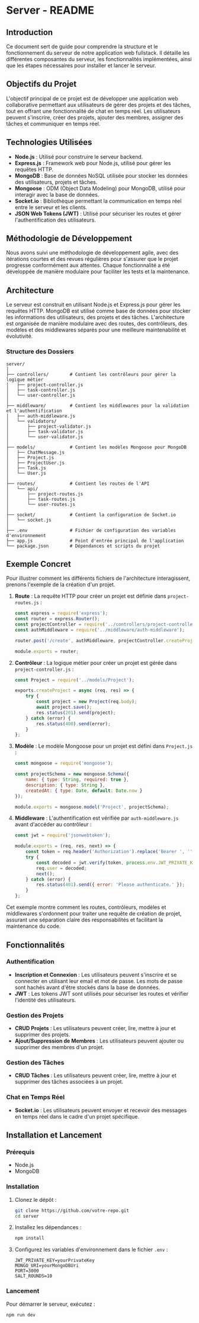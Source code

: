 # Server - README
## Introduction

Ce document sert de guide pour comprendre la structure et le fonctionnement du serveur de notre application web fullstack. Il détaille les différentes composantes du serveur, les fonctionnalités implémentées, ainsi que les étapes nécessaires pour installer et lancer le serveur.

## Objectifs du Projet

L'objectif principal de ce projet est de développer une application web collaborative permettant aux utilisateurs de gérer des projets et des tâches, tout en offrant une fonctionnalité de chat en temps réel. Les utilisateurs peuvent s'inscrire, créer des projets, ajouter des membres, assigner des tâches et communiquer en temps réel.

## Technologies Utilisées

- **Node.js** : Utilisé pour construire le serveur backend.
- **Express.js** : Framework web pour Node.js, utilisé pour gérer les requêtes HTTP.
- **MongoDB** : Base de données NoSQL utilisée pour stocker les données des utilisateurs, projets et tâches.
- **Mongoose** : ODM (Object Data Modeling) pour MongoDB, utilisé pour interagir avec la base de données.
- **Socket.io** : Bibliothèque permettant la communication en temps réel entre le serveur et les clients.
- **JSON Web Tokens (JWT)** : Utilisé pour sécuriser les routes et gérer l'authentification des utilisateurs.

## Méthodologie de Développement

Nous avons suivi une méthodologie de développement agile, avec des itérations courtes et des revues régulières pour s'assurer que le projet progresse conformément aux attentes. Chaque fonctionnalité a été développée de manière modulaire pour faciliter les tests et la maintenance.

## Architecture

Le serveur est construit en utilisant Node.js et Express.js pour gérer les requêtes HTTP. MongoDB est utilisé comme base de données pour stocker les informations des utilisateurs, des projets et des tâches. L'architecture est organisée de manière modulaire avec des routes, des contrôleurs, des modèles et des middlewares séparés pour une meilleure maintenabilité et évolutivité.

### Structure des Dossiers

```
server/
│
├── controllers/        # Contient les contrôleurs pour gérer la logique métier
│   ├── project-controller.js
│   ├── task-controller.js
│   └── user-controller.js
│
├── middleware/         # Contient les middlewares pour la validation et l'authentification
│   ├── auth-middleware.js
│   └── validators/
│       ├── project-validator.js
│       ├── task-validator.js
│       └── user-validator.js
│
├── models/             # Contient les modèles Mongoose pour MongoDB
│   ├── ChatMessage.js
│   ├── Project.js
│   ├── ProjectUser.js
│   ├── Task.js
│   └── User.js
│
├── routes/             # Contient les routes de l'API
│   └── api/
│       ├── project-routes.js
│       ├── task-routes.js
│       └── user-routes.js
│
├── socket/             # Contient la configuration de Socket.io
│   └── socket.js
│
├── .env                # Fichier de configuration des variables d'environnement
├── app.js              # Point d'entrée principal de l'application
└── package.json        # Dépendances et scripts du projet
```
## Exemple Concret

Pour illustrer comment les différents fichiers de l'architecture interagissent, prenons l'exemple de la création d'un projet.

1. **Route** : La requête HTTP pour créer un projet est définie dans `project-routes.js` :
    ```js
    const express = require('express');
    const router = express.Router();
    const projectController = require('../controllers/project-controller');
    const authMiddleware = require('../middleware/auth-middleware');

    router.post('/create', authMiddleware, projectController.createProject);

    module.exports = router;
    ```

2. **Contrôleur** : La logique métier pour créer un projet est gérée dans `project-controller.js` :
    ```js
    const Project = require('../models/Project');

    exports.createProject = async (req, res) => {
        try {
            const project = new Project(req.body);
            await project.save();
            res.status(201).send(project);
        } catch (error) {
            res.status(400).send(error);
        }
    };
    ```

3. **Modèle** : Le modèle Mongoose pour un projet est défini dans `Project.js` :
    ```js
    const mongoose = require('mongoose');

    const projectSchema = new mongoose.Schema({
        name: { type: String, required: true },
        description: { type: String },
        createdAt: { type: Date, default: Date.now }
    });

    module.exports = mongoose.model('Project', projectSchema);
    ```

4. **Middleware** : L'authentification est vérifiée par `auth-middleware.js` avant d'accéder au contrôleur :
    ```js
    const jwt = require('jsonwebtoken');

    module.exports = (req, res, next) => {
        const token = req.header('Authorization').replace('Bearer ', '');
        try {
            const decoded = jwt.verify(token, process.env.JWT_PRIVATE_KEY);
            req.user = decoded;
            next();
        } catch (error) {
            res.status(401).send({ error: 'Please authenticate.' });
        }
    };
    ```

Cet exemple montre comment les routes, contrôleurs, modèles et middlewares s'ordonnent pour traiter une requête de création de projet, assurant une séparation claire des responsabilités et facilitant la maintenance du code.
## Fonctionnalités

### Authentification

- **Inscription et Connexion** : Les utilisateurs peuvent s'inscrire et se connecter en utilisant leur email et mot de passe. Les mots de passe sont hachés avant d'être stockés dans la base de données.
- **JWT** : Les tokens JWT sont utilisés pour sécuriser les routes et vérifier l'identité des utilisateurs.

### Gestion des Projets

- **CRUD Projets** : Les utilisateurs peuvent créer, lire, mettre à jour et supprimer des projets.
- **Ajout/Suppression de Membres** : Les utilisateurs peuvent ajouter ou supprimer des membres d'un projet.

### Gestion des Tâches

- **CRUD Tâches** : Les utilisateurs peuvent créer, lire, mettre à jour et supprimer des tâches associées à un projet.

### Chat en Temps Réel

- **Socket.io** : Les utilisateurs peuvent envoyer et recevoir des messages en temps réel dans le cadre d'un projet spécifique.

## Installation et Lancement

### Prérequis

- Node.js
- MongoDB

### Installation

1. Clonez le dépôt :
    ```sh
    git clone https://github.com/votre-repo.git
    cd server
    ```

2. Installez les dépendances :
    ```sh
    npm install
    ```

3. Configurez les variables d'environnement dans le fichier `.env` :
    ```env
    JWT_PRIVATE_KEY=yourPrivateKey
    MONGO_URI=yourMongoDBUri
    PORT=3000
    SALT_ROUNDS=10
    ```

### Lancement

Pour démarrer le serveur, exécutez :
```sh
npm run dev
```
